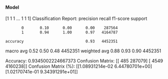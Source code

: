 #### Model
[1 1 1 ... 1 1 1]
Classification Report:
              precision    recall  f1-score   support

           0       0.10      0.00      0.00    287564
           1       0.94      1.00      0.97   4164787

    accuracy                           0.93   4452351
   macro avg       0.52      0.50      0.48   4452351
weighted avg       0.88      0.93      0.90   4452351

Accuracy: 0.9345002224667373
Confusion Matrix:
[[    485  287079]
 [   4549 4160238]]
Confusion Matrix (%):
[[1.08931214e-02 6.44780701e+00]
 [1.02170741e-01 9.34391291e+01]]
